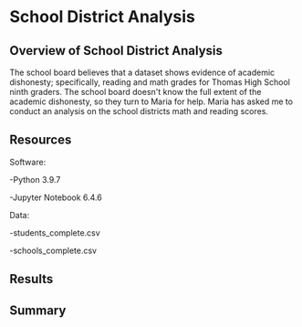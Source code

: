 # School District Analysis

## Overview of School District Analysis
The school board believes that a dataset shows evidence of academic dishonesty; specifically, reading and math grades for Thomas High School ninth graders. The school board doesn't know the full extent of the academic dishonesty, so they turn to Maria for help. Maria has asked me to conduct an analysis on the school districts math and reading scores.

## Resources
Software:

-Python 3.9.7

-Jupyter Notebook 6.4.6

Data:

-students_complete.csv

-schools_complete.csv

## Results
## Summary

